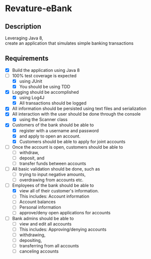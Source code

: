 # Revature-eBank  
## Description   
Leveraging Java 8,   
create an application that simulates simple banking transactions     
## Requirements   
- [x] Build the application using Java 8  
- [ ] 100% test coverage is expected  
  - [x] using JUnit  
  - [x] You should be using TDD  
- [x] Logging should be accomplished  
  - [x] using Log4J  
  - [x] All transactions should be logged  
- [x] All information should be persisted using text files and serialization  
- [x] All interaction with the user should be done through the console  
  - [x] using the Scanner class  
- [x] Customers of the bank should be able to 
  - [x] register with a username and password 
  - [x] and apply to open an account.  
  - [x] Customers should be able to apply for joint accounts  
- [ ] Once the account is open, customers should be able to  
  - [ ] withdraw,  
  - [ ] deposit, and  
  - [ ] transfer funds between accounts  
- [ ] All basic validation should be done, such as  
  - [ ] trying to input negative amounts,  
  - [ ] overdrawing from accounts etc.  
- [ ] Employees of the bank should be able to  
  - [x] view all of their customer's information.  
  - [ ] This includes: Account information  
  - [ ] Account balances  
  - [ ] Personal information  
  - [ ] approve/deny open applications for accounts  
- [ ] Bank admins should be able to  
  - [ ] view and edit all accounts  
  - [ ] This includes: Approving/denying accounts  
  - [ ] withdrawing,  
  - [ ] depositing,  
  - [ ] transferring from all accounts  
  - [ ] canceling accounts  
